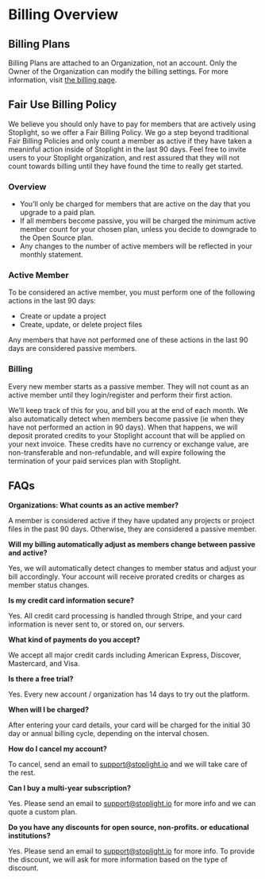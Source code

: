 # Billing Overview 

## Billing Plans
Billing Plans are attached to an Organization, not an account. Only the Owner of the Organization can modify the billing settings. For more information, visit [the billing page](https://stoplight.io/pricing). 

## Fair Use Billing Policy 

We believe you should only have to pay for members that are actively using Stoplight, so we offer a Fair Billing Policy. We go a step beyond traditional Fair Billing Policies and only count a member as active if they have taken a meaninful action inside of Stoplight in the last 90 days. Feel free to invite users to your Stoplight organization, and rest assured that they will not count towards billing until they have found the time to really get started.

### Overview

- You’ll only be charged for members that are active on the day that you upgrade to a paid plan.
- If all members become passive, you will be charged the minimum active member count for your chosen plan, unless you decide to downgrade to the Open Source plan.
- Any changes to the number of active members will be reflected in your monthly statement.

### Active Member

To be considered an active member, you must perform one of the following actions in the last 90 days: 

- Create or update a project
- Create, update, or delete project files

Any members that have not performed one of these actions in the last 90 days are considered passive members. 

### Billing

Every new member starts as a passive member. They will not count as an active member until they login/register and perform their first action.

We’ll keep track of this for you, and bill you at the end of each month. We also automatically detect when members become passive (ie when they have not performed an action in 90 days). When that happens, we will deposit prorated credits to your Stoplight account that will be applied on your next invoice. These credits have no currency or exchange value, are non-transferable and non-refundable, and will expire following the termination of your paid services plan with Stoplight.

## FAQs

**Organizations: What counts as an active member?**

A member is considered active if they have updated any projects or project files in the past 90 days. Otherwise, they are considered a passive member.

**Will my billing automatically adjust as members change between passive and active?**

Yes, we will automatically detect changes to member status and adjust your bill accordingly. Your account will receive prorated credits or charges as member status changes.

**Is my credit card information secure?**

Yes. All credit card processing is handled through Stripe, and your card information is never sent to, or stored on, our servers.

**What kind of payments do you accept?**

We accept all major credit cards including American Express, Discover, Mastercard, and Visa.

**Is there a free trial?**

Yes. Every new account / organization has 14 days to try out the platform.

**When will I be charged?**

After entering your card details, your card will be charged for the initial 30 day or annual billing cycle, depending on the interval chosen.

**How do I cancel my account?**

To cancel, send an email to support@stoplight.io and we will take care of the rest.

**Can I buy a multi-year subscription?**

Yes. Please send an email to support@stoplight.io for more info and we can quote a custom plan.

**Do you have any discounts for open source, non-profits. or educational institutions?**

Yes. Please send an email to support@stoplight.io for more info. To provide the discount, we will ask for more information based on the type of discount. 



